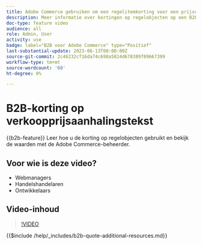 ```yaml
---
title: Adobe Commerce gebruiken om een regelitemkorting voor een prijsopgave weer te geven
description: Meer informatie over kortingen op regelobjecten op een B2B-prijsopgave in Adobe Commerce
doc-type: feature video
audience: all
role: Admin, User
activity: use
badge: label="B2B voor Adobe Commerce" type="Positief"
last-substantial-update: 2023-06-13T00:00:00Z
source-git-commit: 2c46232cf16da74c698a5824d678389f89667399
workflow-type: tm+mt
source-wordcount: '68'
ht-degree: 0%

---
```


# B2B-korting op verkoopprijsaanhalingstekst

{{b2b-feature}}
Leer hoe u de korting op regelobjecten gebruikt en bekijk de waarden met de Adobe Commerce-beheerder.

## Voor wie is deze video?

- Webmanagers
- Handelshandelaren
- Ontwikkelaars

## Video-inhoud

>[!VIDEO](https://video.tv.adobe.com/v/3420415?learn=on)

{{$include /help/_includes/b2b-quote-additional-resources.md}}
